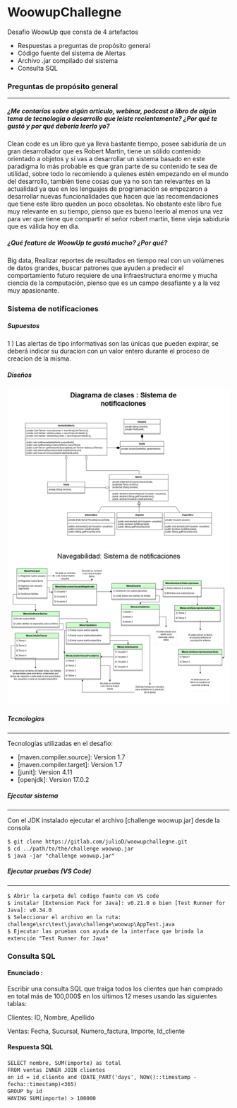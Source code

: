 # WoowupChallegne

Desafio WoowUp que consta de 4 artefactos
- Respuestas a preguntas de propósito general
- Código fuente del sistema de Alertas
- Archivo .jar compilado del sistema
- Consulta SQL

### Preguntas de propósito general
***
##### ¿Me contarías sobre algún artículo, webinar, podcast o libro de algún tema de tecnología o desarrollo que leíste recientemente? ¿Por qué te gustó y por qué debería leerlo yo?

Clean code es un libro que ya lleva bastante tiempo, posee sabiduría de un gran desarrollador que es Robert Martin, tiene un sólido contenido orientado a objetos y si vas a desarrollar un sistema basado en este paradigma lo más probable es que gran parte de su contenido te sea de utilidad, sobre todo lo recomiendo a quienes estén empezando en el mundo del desarrollo, también tiene cosas que ya no son tan relevantes en la actualidad ya que en los lenguajes de programación se empezaron a desarrollar nuevas funcionalidades que hacen que las recomendaciones que tiene este libro queden un poco obsoletas. No obstante este libro fue muy relevante en su tiempo, pienso que es bueno leerlo al menos una vez para ver que tiene que compartir el señor robert martin, tiene vieja sabiduría que es válida hoy en dia.

##### ¿Qué feature de WoowUp te gustó mucho? ¿Por qué?

Big data, Realizar reportes de resultados en tiempo real con un volúmenes de datos grandes, buscar patrones que ayuden a predecir el comportamiento futuro requiere de una infraestructura enorme y mucha ciencia de la computación, pienso que es un campo desafiante y a la vez muy apasionante.

### Sistema de notificaciones
##### Supuestos
1 ) Las alertas de tipo informativas son las únicas que pueden expirar, se deberá indicar su duracion con un valor entero durante el proceso de creacion de la misma.
##### Diseños
![DC](https://github.com/juliougd/WoowUp-Challenge/blob/main/imagenes/DiagramaDeClases.png?raw=true)
![Navegabilidad](https://github.com/juliougd/WoowUp-Challenge/blob/main/imagenes/Navegabilidad.png?raw=true)

##### Tecnologias
***
Tecnologías utilizadas en el desafio:
* [maven.compiler.source]: Version 1.7
* [maven.compiler.target]: Version 1.7
* [junit]: Version 4.11
* [openjdk]: Version 17.0.2

##### Ejecutar sistema
***
Con el JDK instalado ejecutar el archivo [challenge woowup.jar] desde la consola
```
$ git clone https://gitlab.com/julioD/woowupchallegne.git
$ cd ../path/to/the/challenge woowup.jar
$ java -jar "challenge woowup.jar"
```
##### Ejecutar pruebas (VS Code)
***
```
$ Abrir la carpeta del codigo fuente con VS code
$ instalar [Extension Pack for Java]: v0.21.0 o bien [Test Runner for Java]: v0.34.0
$ Seleccionar el archivo en la ruta: challenge\src\test\java\challenge\woowup\AppTest.java
$ Ejecutar las pruebas con ayuda de la interface que brinda la extención "Test Runner for Java"
```

### Consulta SQL 
#### Enunciado : 
Escribir una consulta SQL que traiga todos los clientes que han comprado en total más de 100,000$ en los últimos 12 meses usando las siguientes tablas: 

Clientes: ID, Nombre, Apellido

Ventas: Fecha, Sucursal, Numero_factura, Importe, Id_cliente
#### Respuesta SQL
```
SELECT nombre, SUM(importe) as total
FROM ventas INNER JOIN clientes
on id = id_cliente and (DATE_PART('days', NOW()::timestamp - fecha::timestamp)<365)
GROUP by id
HAVING SUM(importe) > 100000
```
